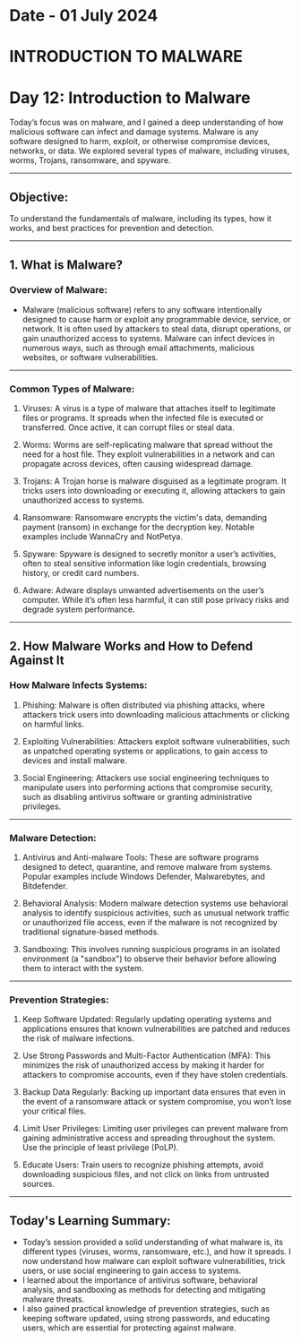 # Date - 01 July 2024
# INTRODUCTION TO MALWARE

# Day 12: Introduction to Malware
Today’s focus was on malware, and I gained a deep understanding of how malicious software can infect and damage systems. Malware is any software designed to harm, exploit, or otherwise compromise devices, networks, or data. We explored several types of malware, including viruses, worms, Trojans, ransomware, and spyware.

---

## Objective:
To understand the fundamentals of malware, including its types, how it works, and best practices for prevention and detection.

---

## 1. What is Malware?
### Overview of Malware:
- Malware (malicious software) refers to any software intentionally designed to cause harm or exploit any programmable device, service, or network. It is often used by attackers to steal data, disrupt operations, or gain unauthorized access to systems.
Malware can infect devices in numerous ways, such as through email attachments, malicious websites, or software vulnerabilities.

---

### Common Types of Malware:
1. Viruses:
A virus is a type of malware that attaches itself to legitimate files or programs. It spreads when the infected file is executed or transferred. Once active, it can corrupt files or steal data.

2. Worms:
Worms are self-replicating malware that spread without the need for a host file. They exploit vulnerabilities in a network and can propagate across devices, often causing widespread damage.

3. Trojans:
A Trojan horse is malware disguised as a legitimate program. It tricks users into downloading or executing it, allowing attackers to gain unauthorized access to systems.

4. Ransomware:
Ransomware encrypts the victim's data, demanding payment (ransom) in exchange for the decryption key. Notable examples include WannaCry and NotPetya.

5. Spyware:
Spyware is designed to secretly monitor a user’s activities, often to steal sensitive information like login credentials, browsing history, or credit card numbers.

6. Adware:
Adware displays unwanted advertisements on the user’s computer. While it’s often less harmful, it can still pose privacy risks and degrade system performance.

---

## 2. How Malware Works and How to Defend Against It
### How Malware Infects Systems:
1. Phishing: Malware is often distributed via phishing attacks, where attackers trick users into downloading malicious attachments or clicking on harmful links.

2. Exploiting Vulnerabilities: Attackers exploit software vulnerabilities, such as unpatched operating systems or applications, to gain access to devices and install malware.

3. Social Engineering: Attackers use social engineering techniques to manipulate users into performing actions that compromise security, such as disabling antivirus software or granting administrative privileges.

---

### Malware Detection:
1. Antivirus and Anti-malware Tools: These are software programs designed to detect, quarantine, and remove malware from systems. Popular examples include Windows Defender, Malwarebytes, and Bitdefender.

2. Behavioral Analysis: Modern malware detection systems use behavioral analysis to identify suspicious activities, such as unusual network traffic or unauthorized file access, even if the malware is not recognized by traditional signature-based methods.

3. Sandboxing: This involves running suspicious programs in an isolated environment (a "sandbox") to observe their behavior before allowing them to interact with the system.

---

### Prevention Strategies:

1. Keep Software Updated: Regularly updating operating systems and applications ensures that known vulnerabilities are patched and reduces the risk of malware infections.

2. Use Strong Passwords and Multi-Factor Authentication (MFA): This minimizes the risk of unauthorized access by making it harder for attackers to compromise accounts, even if they have stolen credentials.

3. Backup Data Regularly: Backing up important data ensures that even in the event of a ransomware attack or system compromise, you won’t lose your critical files.

4. Limit User Privileges: Limiting user privileges can prevent malware from gaining administrative access and spreading throughout the system. Use the principle of least privilege (PoLP).

5. Educate Users: Train users to recognize phishing attempts, avoid downloading suspicious files, and not click on links from untrusted sources.

---

## Today's Learning Summary:
- Today’s session provided a solid understanding of what malware is, its different types (viruses, worms, ransomware, etc.), and how it spreads. I now understand how malware can exploit software vulnerabilities, trick users, or use social engineering to gain access to systems.
- I learned about the importance of antivirus software, behavioral analysis, and sandboxing as methods for detecting and mitigating malware threats.
- I also gained practical knowledge of prevention strategies, such as keeping software updated, using strong passwords, and educating users, which are essential for protecting against malware.

